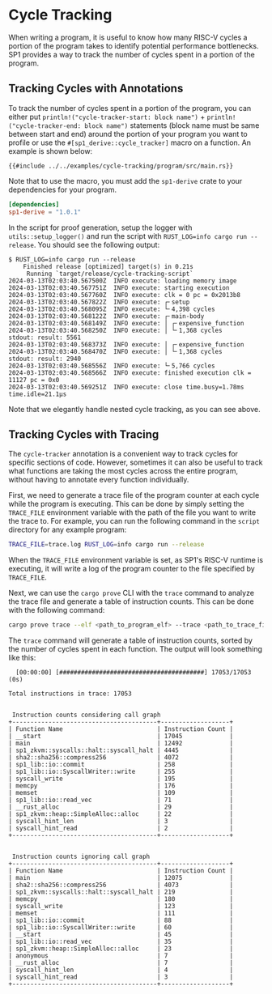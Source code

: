 # Cycle Tracking

When writing a program, it is useful to know how many RISC-V cycles a portion of the program takes to identify potential performance bottlenecks. SP1 provides a way to track the number of cycles spent in a portion of the program.

## Tracking Cycles with Annotations

To track the number of cycles spent in a portion of the program, you can either put `println!("cycle-tracker-start: block name")` + `println!("cycle-tracker-end: block name")` statements (block name must be same between start and end) around the portion of your program you want to profile or use the `#[sp1_derive::cycle_tracker]` macro on a function. An example is shown below:

```rust,noplayground
{{#include ../../examples/cycle-tracking/program/src/main.rs}}
```

Note that to use the macro, you must add the `sp1-derive` crate to your dependencies for your program.

```toml
[dependencies]
sp1-derive = "1.0.1"
```

In the script for proof generation, setup the logger with `utils::setup_logger()` and run the script with `RUST_LOG=info cargo run --release`. You should see the following output:

```
$ RUST_LOG=info cargo run --release
    Finished release [optimized] target(s) in 0.21s
     Running `target/release/cycle-tracking-script`
2024-03-13T02:03:40.567500Z  INFO execute: loading memory image
2024-03-13T02:03:40.567751Z  INFO execute: starting execution
2024-03-13T02:03:40.567760Z  INFO execute: clk = 0 pc = 0x2013b8
2024-03-13T02:03:40.567822Z  INFO execute: ┌╴setup
2024-03-13T02:03:40.568095Z  INFO execute: └╴4,398 cycles
2024-03-13T02:03:40.568122Z  INFO execute: ┌╴main-body
2024-03-13T02:03:40.568149Z  INFO execute: │ ┌╴expensive_function
2024-03-13T02:03:40.568250Z  INFO execute: │ └╴1,368 cycles
stdout: result: 5561
2024-03-13T02:03:40.568373Z  INFO execute: │ ┌╴expensive_function
2024-03-13T02:03:40.568470Z  INFO execute: │ └╴1,368 cycles
stdout: result: 2940
2024-03-13T02:03:40.568556Z  INFO execute: └╴5,766 cycles
2024-03-13T02:03:40.568566Z  INFO execute: finished execution clk = 11127 pc = 0x0
2024-03-13T02:03:40.569251Z  INFO execute: close time.busy=1.78ms time.idle=21.1µs
```

Note that we elegantly handle nested cycle tracking, as you can see above.

## Tracking Cycles with Tracing

The `cycle-tracker` annotation is a convenient way to track cycles for specific sections of code. However, sometimes it can also be useful to track what functions are taking the most cycles across the entire program, without having to annotate every function individually.

First, we need to generate a trace file of the program counter at each cycle while the program is executing. This can be done by simply setting the `TRACE_FILE` environment variable with the path of the file you want to write the trace to. For example, you can run the following command in the `script` directory for any example program:
```bash
TRACE_FILE=trace.log RUST_LOG=info cargo run --release
```

When the `TRACE_FILE` environment variable is set, as SP1's RISC-V runtime is executing, it will write a log of the program counter to the file specified by `TRACE_FILE`. 

Next, we can use the `cargo prove` CLI with the `trace` command to analyze the trace file and generate a table of instruction counts. This can be done with the following command:

```bash
cargo prove trace --elf <path_to_program_elf> --trace <path_to_trace_file>
```

The `trace` command will generate a table of instruction counts, sorted by the number of cycles spent in each function. The output will look something like this:

```
  [00:00:00] [########################################] 17053/17053 (0s)

Total instructions in trace: 17053


 Instruction counts considering call graph
+----------------------------------------+-------------------+
| Function Name                          | Instruction Count |
| __start                                | 17045             |
| main                                   | 12492             |
| sp1_zkvm::syscalls::halt::syscall_halt | 4445              |
| sha2::sha256::compress256              | 4072              |
| sp1_lib::io::commit                    | 258               |
| sp1_lib::io::SyscallWriter::write      | 255               |
| syscall_write                          | 195               |
| memcpy                                 | 176               |
| memset                                 | 109               |
| sp1_lib::io::read_vec                  | 71                |
| __rust_alloc                           | 29                |
| sp1_zkvm::heap::SimpleAlloc::alloc     | 22                |
| syscall_hint_len                       | 3                 |
| syscall_hint_read                      | 2                 |
+----------------------------------------+-------------------+


 Instruction counts ignoring call graph
+----------------------------------------+-------------------+
| Function Name                          | Instruction Count |
| main                                   | 12075             |
| sha2::sha256::compress256              | 4073              |
| sp1_zkvm::syscalls::halt::syscall_halt | 219               |
| memcpy                                 | 180               |
| syscall_write                          | 123               |
| memset                                 | 111               |
| sp1_lib::io::commit                    | 88                |
| sp1_lib::io::SyscallWriter::write      | 60                |
| __start                                | 45                |
| sp1_lib::io::read_vec                  | 35                |
| sp1_zkvm::heap::SimpleAlloc::alloc     | 23                |
| anonymous                              | 7                 |
| __rust_alloc                           | 7                 |
| syscall_hint_len                       | 4                 |
| syscall_hint_read                      | 3                 |
+----------------------------------------+-------------------+
```


